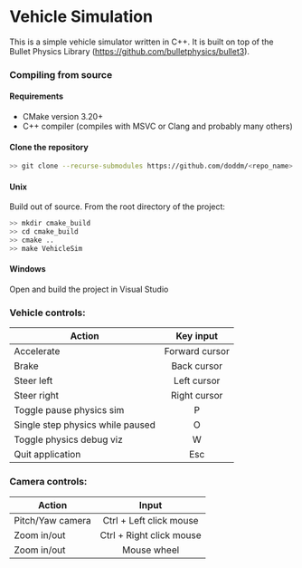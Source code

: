 # Vehicle Simulation

This is a simple vehicle simulator written in C++. It is built on top of the Bullet Physics Library (https://github.com/bulletphysics/bullet3).

### Compiling from source
#### Requirements
- CMake version 3.20+
- C++ compiler (compiles with MSVC or Clang and probably many others)

#### Clone the repository
````bash
>> git clone --recurse-submodules https://github.com/doddm/<repo_name>
````

#### Unix
Build out of source. From the root directory of the project:

```bash
>> mkdir cmake_build
>> cd cmake_build
>> cmake ..
>> make VehicleSim
```

#### Windows

Open and build the project in Visual Studio

### Vehicle controls:

| Action                           |   Key input    |
|----------------------------------|:--------------:|
| Accelerate                       | Forward cursor |
| Brake                            |  Back cursor   |
| Steer left                       |  Left cursor   |
| Steer right                      |  Right cursor  |
| Toggle pause physics sim         |       P        |
| Single step physics while paused |       O        |
| Toggle physics debug viz         |       W        |
| Quit application                 |      Esc       |



### Camera controls:
| Action             |          Input           |
|--------------------|:------------------------:|
| Pitch/Yaw camera   | Ctrl + Left click mouse  |
| Zoom in/out        | Ctrl + Right click mouse |
| Zoom in/out        |       Mouse wheel        |


